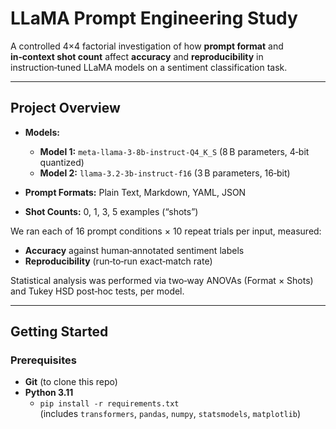 # LLaMA Prompt Engineering Study

A controlled 4×4 factorial investigation of how **prompt format** and **in‑context shot count** affect **accuracy** and **reproducibility** in instruction‑tuned LLaMA models on a sentiment classification task.

---

## Project Overview

- **Models:**  
  - **Model 1:** `meta-llama-3-8b-instruct-Q4_K_S` (8 B parameters, 4‑bit quantized)  
  - **Model 2:** `llama-3.2-3b-instruct-f16` (3 B parameters, 16‑bit)

- **Prompt Formats:** Plain Text, Markdown, YAML, JSON  
- **Shot Counts:** 0, 1, 3, 5 examples (“shots”)  

We ran each of 16 prompt conditions × 10 repeat trials per input, measured:
- **Accuracy** against human‑annotated sentiment labels  
- **Reproducibility** (run‑to‑run exact‑match rate)  

Statistical analysis was performed via two‑way ANOVAs (Format × Shots) and Tukey HSD post‑hoc tests, per model.

---

## Getting Started

### Prerequisites

- **Git** (to clone this repo)  
- **Python 3.11**  
  - `pip install -r requirements.txt`  
    (includes `transformers`, `pandas`, `numpy`, `statsmodels`, `matplotlib`)  

